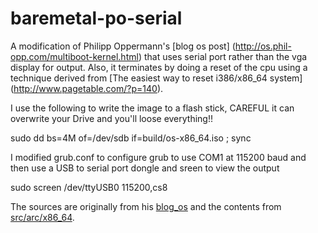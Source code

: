 # baremetal-po-serial

A modification of Philipp Oppermann's [blog os post]
(http://os.phil-opp.com/multiboot-kernel.html) that uses
serial port rather than the vga display for output. Also,
it terminates by doing a reset of the cpu using a technique
derived from [The easiest way to reset i386/x86_64 system]
(http://www.pagetable.com/?p=140).

I use the following to write the image to a flash stick,
CAREFUL it can overwrite your Drive and you'll loose everything!!

  sudo dd bs=4M of=/dev/sdb if=build/os-x86_64.iso ; sync

I modified grub.conf to configure grub to use COM1 at 115200 baud
and then use a USB to serial port dongle and sreen to view the output

  sudo screen /dev/ttyUSB0 115200,cs8

The sources are originally from his [blog_os](https://github.com/phil-opp/blog_os)
and the contents from [src/arc/x86_64](https://github.com/phil-opp/blog_os/tree/master/src/arch/x86_64).
